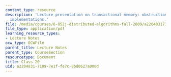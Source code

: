 ```yaml
---
content_type: resource
description: 'Lecture presentation on transactional memory: obstruction-free and lock-based
  implementations.'
file: /media/courses/6-852j-distributed-algorithms-fall-2009/a220483171897e1ffe7c8bd0627a000d_MIT6_852JF09_lec20.pdf
file_type: application/pdf
learning_resource_types:
- Lecture Notes
ocw_type: OCWFile
parent_title: Lecture Notes
parent_type: CourseSection
resourcetype: Document
title: Class 20
uid: a2204831-7189-7e1f-fe7c-8bd0627a000d
---
```

